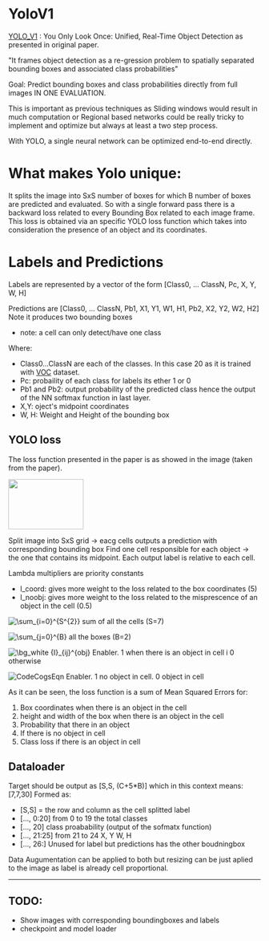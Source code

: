 # YoloV1
[YOLO_V1](https://arxiv.org/abs/1506.02640) : You Only Look Once: Unified, Real-Time Object Detection as presented in original paper.


"It frames object detection as a re-gression problem to spatially separated bounding boxes and associated class probabilities"

Goal: Predict bounding boxes and class probabilities directly from full  images  IN ONE EVALUATION.

This is important as previous techniques as Sliding windows would result in much computation or Regional based networks could be really tricky to implement and optimize but always at least a two step process.

 With YOLO, a single neural network can be optimized end-to-end directly.
 
# What makes Yolo unique:
It splits the image into SxS number of boxes for which B number of boxes are predicted and evaluated.
So with a single forward pass there is a backward loss related to every Bounding Box related to each image frame.
This loss is obtained via an specific YOLO loss function which takes into consideration the presence of an object and its coordinates.

# Labels and Predictions

Labels are represented by a vector of the form \[Class0, ... ClassN, Pc, X, Y, W, H\]

Predictions are \[Class0, ... ClassN, Pb1, X1, Y1, W1, H1, Pb2, X2, Y2, W2, H2]  Note it produces two bounding boxes

* note: a cell can only detect/have one class

Where:
- Class0...ClassN are each of the classes. In this case 20 as it is trained with [VOC](http://host.robots.ox.ac.uk/pascal/VOC/) dataset.
- Pc: probaility of each class for labels its ether 1 or 0
- Pb1 and Pb2: output probability of the predicted class hence the output of the NN softmax function in last layer.
- X,Y: oject's midpoint coordinates
- W, H: Weight and Height of the bounding box 

## YOLO loss
The loss function presented in the paper is as showed in the image (taken from the paper).

<img src="https://user-images.githubusercontent.com/75669936/135240745-6b34bb6a-104e-45b1-a936-4433b07ae78d.png" width="150" height="100">

Split image into SxS grid -> eacg cells outputs a prediction with corresponding bounding box
Find one cell responsible for each object -> the one that contains its midpoint.
Each output label is relative to each cell.

Lambda multipliers are priority constants
- l_coord: gives more weight to the loss related to the box coordinates (5)
- l_noobj: gives more weight to the loss related to the misprescence of an object in the cell (0.5)

<img src="https://latex.codecogs.com/svg.image?\sum_{i=0}^{S^{2}}" title="\sum_{i=0}^{S^{2}}" /> sum of all the cells (S=7)

<img src="https://latex.codecogs.com/svg.image?\sum_{j=0}^{B}" title="\sum_{j=0}^{B}" /> all the boxes (B=2)

<img src="https://latex.codecogs.com/svg.image?\bg_white&space;{I}_{ij}^{obj}" title="\bg_white {I}_{ij}^{obj}" /> Enabler. 1 when there is an object in cell i 0 otherwise

![CodeCogsEqn](https://user-images.githubusercontent.com/75669936/135246629-d4c747ea-db7c-48f8-b1a5-75255136c65f.png) Enabler. 1 no object in cell. 0 object in cell 

As it can be seen, the loss function is a sum of Mean Squared Errors for:
1) Box coordinates when there is an object in the cell
2) height and width of the box when there is an object in the cell
3) Probability that there in an object
4) If there is no object in cell
5) Class loss if there is an object in cell

## Dataloader
Target should be output as \[S,S, (C+5*B)] which in this context means: \[7,7,30]
Formed as:
- \[S,S] = the row and column as the cell splitted label
- \[..., 0:20] from 0 to 19 the total classes
- \[..., 20] class proabability (output of the sofmatx function)
- \[..., 21:25] from 21 to 24 X, Y W, H
- \[..., 26:] Unused for label but predictions has the other boudningbox

Data Augumentation can be applied to both but resizing can be just aplied to the image as label is already cell proportional.

----
## TODO:
- Show images with corresponding boundingboxes and labels
- checkpoint and model loader

